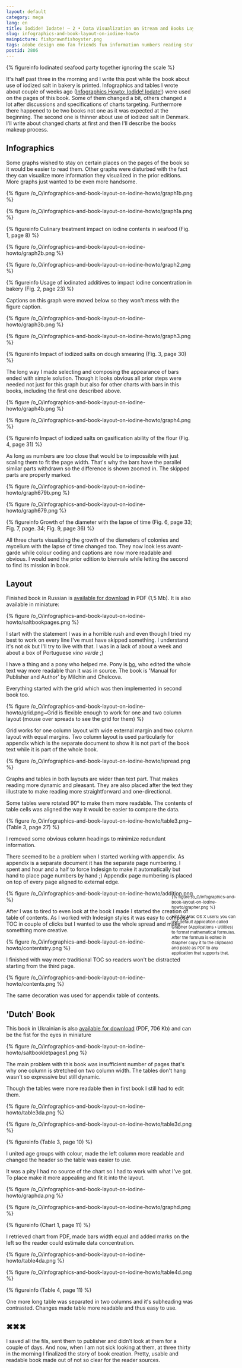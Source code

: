 ```yaml
---
layout: default
category: mega
lang: en
title: Iodide! Iodate! — 2 • Data Visualization on Stream and Books Layout Eplained
slug: infographics-and-book-layout-on-iodine-howto
mainpicture: fishprawnfishoyster.png
tags: adobe design emo fan friends fun information numbers reading stuff unicef 
postid: 2806
---
```




{% figureinfo Iodinated seafood party together ignoring the scale %}


It's half past three in the morning and I write this post while the book about use of iodized salt in bakery is printed. Infographics and tables I wrote about couple of weeks ago  ([Infographics Howto: Iodide! Iodate!](/mega/infographics-on-iodine-howto/)) were used on the pages of this book. Some of them changed a bit, others changed a lot after discussions and specifications of charts targeting. Furthermore there happened to be two books not one as it was expected at the beginning. The second one is thinner about use of iodized salt in Denmark. I'll write about changed charts at first and then I'll describe the books makeup process.<!--more-->


## Infographics

Some graphs wished to stay on certain places on the pages of the book so it would be easier to read them. Other graphs were disturbed with the fact they can visualize more information they visualized in the prior editions. More graphs just wanted to be even more handsome.
<div class="showhide buttonsetena showhide-new">
<div class="visible">

{% figure /o_O/infographics-and-book-layout-on-iodine-howto/graph1b.png %}

</div>
<div class="hidden">

{% figure /o_O/infographics-and-book-layout-on-iodine-howto/graph1a.png %}

</div>
</div>


{% figureinfo Culinary treatment impact on iodine contents in seafood (Fig. 1, page 8) %}



<div class="showhide buttonsetena showhide-new">
<div class="visible">

{% figure /o_O/infographics-and-book-layout-on-iodine-howto/graph2b.png %}

</div>
<div class="hidden">

{% figure /o_O/infographics-and-book-layout-on-iodine-howto/graph2.png %}

</div>
</div>


{% figureinfo Usage of iodinated additives to impact iodine concentration in bakery (Fig. 2, page 23) %}


Captions on this graph were moved below so they won't mess with the figure caption.
<div class="showhide buttonsetena showhide-new">
<div class="visible">

{% figure /o_O/infographics-and-book-layout-on-iodine-howto/graph3b.png %}

</div>
<div class="hidden">

{% figure /o_O/infographics-and-book-layout-on-iodine-howto/graph3.png %}

</div>
</div>


{% figureinfo Impact of iodized salts on dough smearing (Fig. 3, page 30) %}


The long way I made selecting and composing the appearance of bars ended with simple solution. Though it looks obvious all prior steps were needed not just for this graph but also for other charts with bars in this books, including the first one described above.
<div class="showhide buttonsetena showhide-new">
<div class="visible">

{% figure /o_O/infographics-and-book-layout-on-iodine-howto/graph4b.png %}

</div>
<div class="hidden">

{% figure /o_O/infographics-and-book-layout-on-iodine-howto/graph4.png %}

</div>
</div>


{% figureinfo Impact of iodized salts on gasification ability of the flour (Fig. 4, page 31) %}


As long as numbers are too close that would be to impossible with just scaling them to fit the page width. That's why the bars have the parallel similar parts withdrawn so the difference is shown zoomed in. The skipped parts are properly marked.
<div class="showhide buttonsetena showhide-new">
<div class="visible">

{% figure /o_O/infographics-and-book-layout-on-iodine-howto/graph679b.png %}

</div>
<div class="hidden">

{% figure /o_O/infographics-and-book-layout-on-iodine-howto/graph679.png %}

</div>
</div>


{% figureinfo Growth of the diameter with the lapse of time (Fig. 6, page 33; Fig. 7, page. 34; Fig. 9, page 36) %}


All three charts visualizing the growth of the diameters of colonies and mycelium with the lapse of time changed too. They now look less avant-garde while colour coding and captions are now more readable and obvious. I would send the prior edition to biennale while letting the second to find its mission in book.


## Layout

Finished book in Russian is [available for download](http://genn.org/junk/unicef/saltbook.pdf) in PDF (1,5 Mb). It is also available in miniature:



{% figure /o_O/infographics-and-book-layout-on-iodine-howto/saltbookpages.png %}



I start with the statement I was in a horrible rush and even though I tried my best to work on every line I've must have skipped something. I understand it's not ok but I'll try to live with that. I was in a lack of about a week and about a box of Portuguese <em>vino verde</em> ;)

I have a thing and a pony who helped me. Pony is  [bo](http://deinde.livejournal.com/), who edited the whole text way more readable than it was in source. The book is 'Manual for Publisher and Author' by Milchin and Chelcova.

Everything started with the grid which was then implemented in second book too.



{% figure /o_O/infographics-and-book-layout-on-iodine-howto/grid.png~Grid is flexible enough to work for one and two column layout (mouse over spreads to see the grid for them) %}


Grid works for one column layout with wide external margin and two column layout with equal margins. Two column layout is used particularly for appendix which is the separate document to show it is not part of the book text while it is part of the whole book.

<div class="gridover"></div>


{% figure /o_O/infographics-and-book-layout-on-iodine-howto/spread.png %}



Graphs and tables in both layouts are wider than text part. That makes reading more dynamic and pleasant. They are also placed after the text they illustrate to make reading more straightforward and one-directional.

Some tables were rotated 90° to make them more readable. The contents of table cells was aligned the way it would be easier to compare the data.



{% figure /o_O/infographics-and-book-layout-on-iodine-howto/table3.png~(Table 3, page 27) %}


I removed some obvious column headings to minimize redundant information.

There seemed to be a problem when I started working with appendix. As appendix is a separate document it has the separate page numbering. I spent and hour and a half to force Indesign to make it automatically but hand to place page numbers by hand ;) Appendix page numbering is placed on top of every page aligned to external edge.
<div class="gridover"></div>
<div style="left: 674px; position: absolute; display: inline-block; width: 176px;"><span style="font-size: 11px;">

{% figure /o_O/infographics-and-book-layout-on-iodine-howto/grapher.png %}


Hint for Mac OS X users: you can use default application called Grapher (Applications › Utilities) to format mathematical formulas. After the formula is edited in Grapher copy it to the clipboard and paste as PDF to any application that supports that.</span></div>


{% figure /o_O/infographics-and-book-layout-on-iodine-howto/addition.png %}



After I was to tired to even look at the book I made I started the creation of table of contents. As I worked with Indesign styles it was easy to compose TOC in couple of clicks but I wanted to use the whole spread and make something more creative.



{% figure /o_O/infographics-and-book-layout-on-iodine-howto/contentstry.png %}



I finished with way more traditional TOC so readers won't be distracted starting from the third page.

<div class="gridover"></div>


{% figure /o_O/infographics-and-book-layout-on-iodine-howto/contents.png %}



The same decoration was used for appendix table of contents.


## 'Dutch' Book

This book in Ukrainian is also [available for download](http://genn.org/junk/unicef/saltbooklet.pdf) (PDF, 706 Kb) and can be the fist for the eyes in miniature



{% figure /o_O/infographics-and-book-layout-on-iodine-howto/saltbookletpages1.png %}



The main problem with this book was insufficient number of pages that's why one column is stretched on two column width. The tables don't hang wasn't so expressive but still dynamic.

Though the tables were more readable then in first book I still had to edit them.
<div class="showhide  buttonseten showhide-new">
<div class="visible">

{% figure /o_O/infographics-and-book-layout-on-iodine-howto/table3da.png %}

</div>
<div class="hidden">

{% figure /o_O/infographics-and-book-layout-on-iodine-howto/table3d.png %}

</div>
</div>


{% figureinfo (Table 3, page 10) %}


I united age groups with colour, made the left column more readable and changed the header so the table  was easier to use.

It was a pity I had no source of the chart so I had to work with what I've got. To place make it more appealing and fit it into the layout.
<div class="showhide  buttonseten showhide-new">
<div class="visible">

{% figure /o_O/infographics-and-book-layout-on-iodine-howto/graphda.png %}

</div>
<div class="hidden">

{% figure /o_O/infographics-and-book-layout-on-iodine-howto/graphd.png %}

</div>
</div>


{% figureinfo (Chart 1, page 11) %}


I retrieved chart from PDF, made bars width equal and added marks on the left so the reader could estimate data concentration.
<div class="showhide  buttonseten showhide-new">
<div class="visible">

{% figure /o_O/infographics-and-book-layout-on-iodine-howto/table4da.png %}

</div>
<div class="hidden">

{% figure /o_O/infographics-and-book-layout-on-iodine-howto/table4d.png %}

</div>
</div>


{% figureinfo (Table 4, page 11) %}


One more long table was separated in two columns and it's subheading was contrasted. Changes made table more readable and thus easy to use.


## ✖✖✖

I saved all the fils, sent them to publisher and didn't look at them for a couple of days. And now, when I am not sick looking at them, at three thirty in the morning I finalized the story of book creation. Pretty, usable and readable book made out of not so clear for the reader sources.
